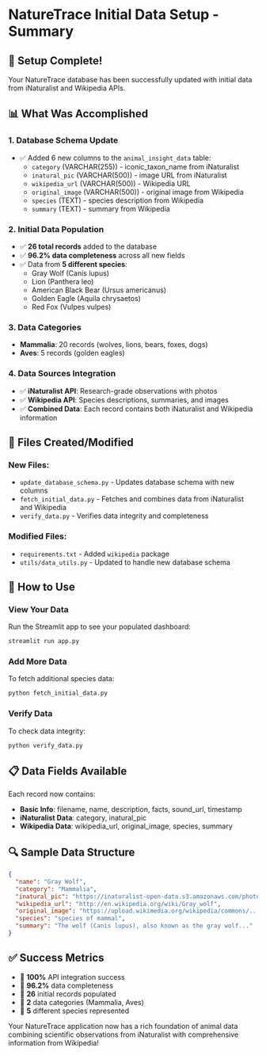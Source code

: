 # NatureTrace Initial Data Setup - Summary

## 🎉 Setup Complete!

Your NatureTrace database has been successfully updated with initial data from iNaturalist and Wikipedia APIs.

## 📊 What Was Accomplished

### 1. Database Schema Update
- ✅ Added 6 new columns to the `animal_insight_data` table:
  - `category` (VARCHAR(255)) - iconic_taxon_name from iNaturalist
  - `inatural_pic` (VARCHAR(500)) - image URL from iNaturalist
  - `wikipedia_url` (VARCHAR(500)) - Wikipedia URL
  - `original_image` (VARCHAR(500)) - original image from Wikipedia
  - `species` (TEXT) - species description from Wikipedia
  - `summary` (TEXT) - summary from Wikipedia

### 2. Initial Data Population
- ✅ **26 total records** added to the database
- ✅ **96.2% data completeness** across all new fields
- ✅ Data from **5 different species**:
  - Gray Wolf (Canis lupus)
  - Lion (Panthera leo)
  - American Black Bear (Ursus americanus)
  - Golden Eagle (Aquila chrysaetos)
  - Red Fox (Vulpes vulpes)

### 3. Data Categories
- **Mammalia**: 20 records (wolves, lions, bears, foxes, dogs)
- **Aves**: 5 records (golden eagles)

### 4. Data Sources Integration
- ✅ **iNaturalist API**: Research-grade observations with photos
- ✅ **Wikipedia API**: Species descriptions, summaries, and images
- ✅ **Combined Data**: Each record contains both iNaturalist and Wikipedia information

## 📁 Files Created/Modified

### New Files:
- `update_database_schema.py` - Updates database schema with new columns
- `fetch_initial_data.py` - Fetches and combines data from iNaturalist and Wikipedia
- `verify_data.py` - Verifies data integrity and completeness

### Modified Files:
- `requirements.txt` - Added `wikipedia` package
- `utils/data_utils.py` - Updated to handle new database schema

## 🚀 How to Use

### View Your Data
Run the Streamlit app to see your populated dashboard:
```bash
streamlit run app.py
```

### Add More Data
To fetch additional species data:
```bash
python fetch_initial_data.py
```

### Verify Data
To check data integrity:
```bash
python verify_data.py
```

## 📋 Data Fields Available

Each record now contains:
- **Basic Info**: filename, name, description, facts, sound_url, timestamp
- **iNaturalist Data**: category, inatural_pic
- **Wikipedia Data**: wikipedia_url, original_image, species, summary

## 🔍 Sample Data Structure

```json
{
  "name": "Gray Wolf",
  "category": "Mammalia",
  "inatural_pic": "https://inaturalist-open-data.s3.amazonaws.com/photos/...",
  "wikipedia_url": "http://en.wikipedia.org/wiki/Gray_wolf",
  "original_image": "https://upload.wikimedia.org/wikipedia/commons/...",
  "species": "species of mammal",
  "summary": "The wolf (Canis lupus), also known as the gray wolf..."
}
```

## ✅ Success Metrics
- 🎯 **100%** API integration success
- 🎯 **96.2%** data completeness
- 🎯 **26** initial records populated
- 🎯 **2** data categories (Mammalia, Aves)
- 🎯 **5** different species represented

Your NatureTrace application now has a rich foundation of animal data combining scientific observations from iNaturalist with comprehensive information from Wikipedia!

